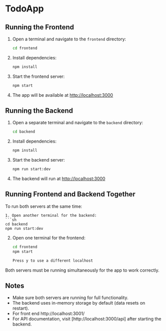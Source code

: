 # TodoApp

## Running the Frontend

1. Open a terminal and navigate to the `frontend` directory:
   ```sh
   cd frontend
   ```
2. Install dependencies:
   ```sh
   npm install
   ```
3. Start the frontend server:
   ```sh
   npm start
   ```
4. The app will be available at [http://localhost:3000](http://localhost:3000)

## Running the Backend

1. Open a separate terminal and navigate to the `backend` directory:
   ```sh
   cd backend
   ```
2. Install dependencies:
   ```sh
   npm install
   ```
3. Start the backend server:
   ```sh
   npm run start:dev
   ```
4. The backend will run at [http://localhost:3000](http://localhost:3000)

## Running Frontend and Backend Together

To run both servers at the same time:
   ```
1. Open another terminal for the backend:
   ```sh
   cd backend
   npm run start:dev
   ```

2. Open one terminal for the frontend:
   ```sh
   cd frontend
   npm start

   Press y to use a different localhost

Both servers must be running simultaneously for the app to work correctly.

## Notes
- Make sure both servers are running for full functionality.
- The backend uses in-memory storage by default (data resets on restart).
- For front end http://localhost:3001/ 
- For API documentation, visit [http://localhost:3000/api] after starting the backend.
